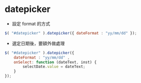 # datepicker

- 設定 format 的方式

```js
$( "#datepicker" ).datepicker({ dateFormat : "yy/mm/dd" });
```

- 選定日期後，要額外做處理

```js
$( "#datepicker" ).datepicker({ 
    dateFormat : "yy/mm/dd" ,
    onSelect: function (dateText, inst) {
        selectDate.value = dateText;
    }
});
```